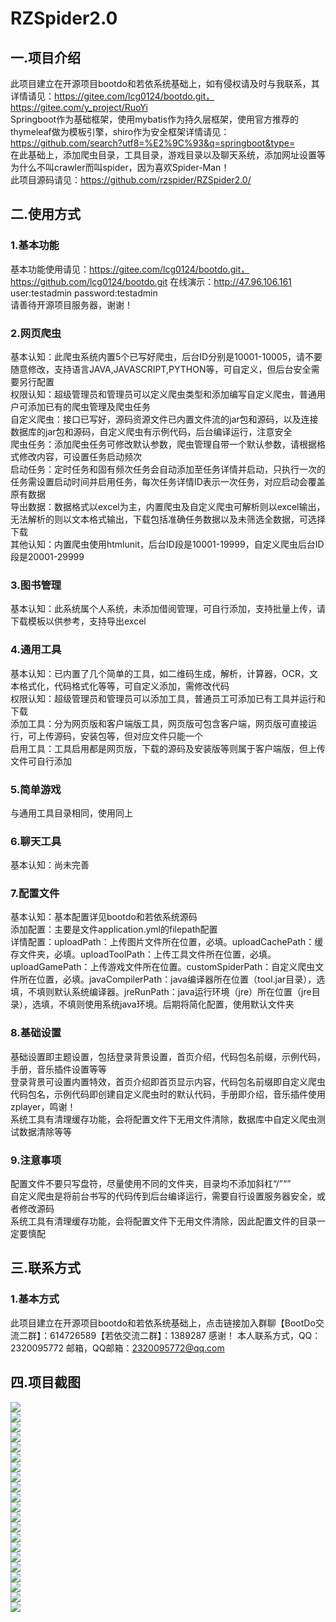 # RZSpider2.0
## 一.项目介绍
此项目建立在开源项目bootdo和若依系统基础上，如有侵权请及时与我联系，其详情请见：https://gitee.com/lcg0124/bootdo.git，https://gitee.com/y_project/RuoYi  
Springboot作为基础框架，使用mybatis作为持久层框架，使用官方推荐的thymeleaf做为模板引擎，shiro作为安全框架详情请见：https://github.com/search?utf8=%E2%9C%93&q=springboot&type=  
在此基础上，添加爬虫目录，工具目录，游戏目录以及聊天系统，添加网址设置等  
为什么不叫crawler而叫spider，因为喜欢Spider-Man！  
此项目源码请见：https://github.com/rzspider/RZSpider2.0/  
## 二.使用方式
### 1.基本功能
基本功能使用请见：https://gitee.com/lcg0124/bootdo.git，https://github.com/lcg0124/bootdo.git
在线演示：http://47.96.106.161  user:testadmin  password:testadmin  
请善待开源项目服务器，谢谢！
### 2.网页爬虫
基本认知：此爬虫系统内置5个已写好爬虫，后台ID分别是10001-10005，请不要随意修改，支持语言JAVA,JAVASCRIPT,PYTHON等，可自定义，但后台安全需要另行配置  
权限认知：超级管理员和管理员可以定义爬虫类型和添加编写自定义爬虫，普通用户可添加已有的爬虫管理及爬虫任务  
自定义爬虫：接口已写好，源码资源文件已内置文件流的jar包和源码，以及连接数据库的jar包和源码，自定义爬虫有示例代码，后台编译运行，注意安全  
爬虫任务：添加爬虫任务可修改默认参数，爬虫管理自带一个默认参数，请根据格式修改内容，可设置任务启动频次  
启动任务：定时任务和固有频次任务会自动添加至任务详情并启动，只执行一次的任务需设置启动时间并启用任务，每次任务详情ID表示一次任务，对应启动会覆盖原有数据  
导出数据：数据格式以excel为主，内置爬虫及自定义爬虫可解析则以excel输出，无法解析的则以文本格式输出，下载包括准确任务数据以及未筛选全数据，可选择下载  
其他认知：内置爬虫使用htmlunit，后台ID段是10001-19999，自定义爬虫后台ID段是20001-29999  
### 3.图书管理
基本认知：此系统属个人系统，未添加借阅管理，可自行添加，支持批量上传，请下载模板以供参考，支持导出excel
### 4.通用工具
基本认知：已内置了几个简单的工具，如二维码生成，解析，计算器，OCR，文本格式化，代码格式化等等，可自定义添加，需修改代码  
权限认知：超级管理员和管理员可以添加工具，普通员工可添加已有工具并运行和下载  
添加工具：分为网页版和客户端版工具，网页版可包含客户端，网页版可直接运行，可上传源码，安装包等，但对应文件只能一个  
启用工具：工具启用都是网页版，下载的源码及安装版等则属于客户端版，但上传文件可自行添加  
### 5.简单游戏
与通用工具目录相同，使用同上
### 6.聊天工具
基本认知：尚未完善
### 7.配置文件
基本认知：基本配置详见bootdo和若依系统源码  
添加配置：主要是文件application.yml的filepath配置  
详情配置：uploadPath：上传图片文件所在位置，必填。uploadCachePath：缓存文件夹，必填。uploadToolPath：上传工具文件所在位置，必填。 uploadGamePath：上传游戏文件所在位置。customSpiderPath：自定义爬虫文件所在位置，必填。javaCompilerPath：java编译器所在位置（tool.jar目录），选填，不填则默认系统编译器。jreRunPath：java运行环境（jre）所在位置（jre目录），选填，不填则使用系统java环境。后期将简化配置，使用默认文件夹  
### 8.基础设置
基础设置即主题设置，包括登录背景设置，首页介绍，代码包名前缀，示例代码，手册，音乐插件设置等等  
登录背景可设置内置特效，首页介绍即首页显示内容，代码包名前缀即自定义爬虫代码包名，示例代码即创建自定义爬虫时的默认代码，手册即介绍，音乐插件使用zplayer，鸣谢！  
系统工具有清理缓存功能，会将配置文件下无用文件清除，数据库中自定义爬虫测试数据清除等等  
### 9.注意事项
配置文件不要只写盘符，尽量使用不同的文件夹，目录均不添加斜杠“/”“”  
自定义爬虫是将前台书写的代码传到后台编译运行，需要自行设置服务器安全，或者修改源码  
系统工具有清理缓存功能，会将配置文件下无用文件清除，因此配置文件的目录一定要慎配  
## 三.联系方式
### 1.基本方式
此项目建立在开源项目bootdo和若依系统基础上，点击链接加入群聊【BootDo交流二群】：614726589【若依交流二群】：1389287 感谢！
本人联系方式，QQ：2320095772
邮箱，QQ邮箱：2320095772@qq.com
## 四.项目截图
![](https://github.com/ricozhou/RZSpider2.0/raw/master/RZSpider2.0/image/20180809120334.png)  
![](https://github.com/ricozhou/RZSpider2.0/raw/master/RZSpider2.0/image/20180809120414.png)  
![](https://github.com/ricozhou/RZSpider2.0/raw/master/RZSpider2.0/image/20180809120451.png)  
![](https://github.com/ricozhou/RZSpider2.0/raw/master/RZSpider2.0/image/20180809120507.png)  
![](https://github.com/ricozhou/RZSpider2.0/raw/master/RZSpider2.0/image/20180809120601.png)  
![](https://github.com/ricozhou/RZSpider2.0/raw/master/RZSpider2.0/image/20180809120611.png)  
![](https://github.com/ricozhou/RZSpider2.0/raw/master/RZSpider2.0/image/20180809120629.png)  
![](https://github.com/ricozhou/RZSpider2.0/raw/master/RZSpider2.0/image/20180809120638.png)  
![](https://github.com/ricozhou/RZSpider2.0/raw/master/RZSpider2.0/image/20180809120651.png)  
![](https://github.com/ricozhou/RZSpider2.0/raw/master/RZSpider2.0/image/20180809120707.png)  
![](https://github.com/ricozhou/RZSpider2.0/raw/master/RZSpider2.0/image/20180809120732.png)  
![](https://github.com/ricozhou/RZSpider2.0/raw/master/RZSpider2.0/image/20180809121526.png)  
![](https://github.com/ricozhou/RZSpider2.0/raw/master/RZSpider2.0/image/20180809121547.png)  
![](https://github.com/ricozhou/RZSpider2.0/raw/master/RZSpider2.0/image/20180809121609.png)  
![](https://github.com/ricozhou/RZSpider2.0/raw/master/RZSpider2.0/image/20180809121653.png)  
![](https://github.com/ricozhou/RZSpider2.0/raw/master/RZSpider2.0/image/20180809121735.png)  
![](https://github.com/ricozhou/RZSpider2.0/raw/master/RZSpider2.0/image/20180809121823.png)  
![](https://github.com/ricozhou/RZSpider2.0/raw/master/RZSpider2.0/image/20180809121844.png)  
![](https://github.com/ricozhou/RZSpider2.0/raw/master/RZSpider2.0/image/20180809121956.png)  
![](https://github.com/ricozhou/RZSpider2.0/raw/master/RZSpider2.0/image/20180809122045.png)  
![](https://github.com/ricozhou/RZSpider2.0/raw/master/RZSpider2.0/image/20180809122145.png)  
